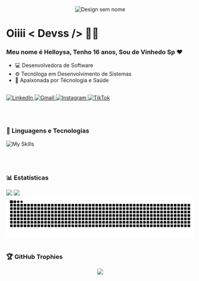 <div align="center"><img width="2560" height="500" alt="Design sem nome" src="https://github.com/user-attachments/assets/e86018b5-7160-439c-a9cf-b139509248d2" />

  
</div>

<h1>Oiiii < Devss /> 👩‍💻 </h1> 

### Meu nome é Helloysa, Tenho 16 anos, Sou de Vinhedo Sp ❤️

* 💻 Desenvolvedora de Software
* ⚙️ Tecnóloga em Desenvolvimento de Sistemas
* 🚀 Apaixonada por Técnologia e Saúde


<div align="left" style="margin: 30px 0;">
  <a href="https://www.linkedin.com/in/helloysa-rocha-dos-santos-16872034b" target="_blank">
    <img src="https://img.icons8.com/ios/35/FF69B4/linkedin.png" alt="LinkedIn">
  </a>
  <a href="mailto:helowzx@gmail.com" target="_blank">
    <img src="https://img.icons8.com/ios/35/FF69B4/gmail--v1.png" alt="Gmail">
  </a>
  <a href="https://instagram.com/heloowzx2" target="_blank">
    <img src="https://img.icons8.com/ios/35/FF69B4/instagram-new--v1.png" alt="Instagram">
  </a>
  <a href="https://tiktok.com/@heloo.sep" target="_blank">
    <img src="https://img.icons8.com/ios/35/FF69B4/tiktok--v1.png" alt="TikTok">
  </a>
</div>


<img src="https://www.animatedimages.org/data/media/562/animated-line-image-0184.gif" width="1920" height=0.4/>


### 🤖 Linguagens e Tecnologias

![My Skills](https://skillicons.dev/icons?i=js,react,python,git,html,css)

<br/>

<img src="https://www.animatedimages.org/data/media/562/animated-line-image-0184.gif" width="1920" height=0.4/>

### 📊 Estatísticas
<div>
<img width="420px" src="https://github-readme-stats.vercel.app/api?username=helozinha1&show_icons=true&theme=omni&hide=contribs,issues&locale=pt-br">
    
<img width="275px" src="https://github-readme-stats.vercel.app/api/top-langs/?username=helozinha1&layout=compact&theme=omni&locale=pt-br">
</a>
</div>




<picture align="center">
  <source media="(prefers-color-scheme: dark)" srcset="https://raw.githubusercontent.com/helozinha1/helozinha1/output/github-contribution-grid-snake-dark.svg">
  <source media="(prefers-color-scheme: light)" srcset="https://raw.githubusercontent.com/helozinha1/helozinha1/output/github-contribution-grid-snake-dark.svg">
  <img align="center" alt="github contribution grid snake animation" src="https://raw.githubusercontent.com/helozinha1/helozinha1/output/github-contribution-grid-snake.svg">
</picture>

<img src="https://www.animatedimages.org/data/media/562/animated-line-image-0184.gif" width="1920" height=0.4/>


### 🏆 GitHub Trophies

<p align="center">
  <img src="https://github-profile-trophy.vercel.app/?username=helozinha1&theme=tokyonight&no-frame=true&no-bg=true&margin-w=10&locale=pt-br" />
</p>




